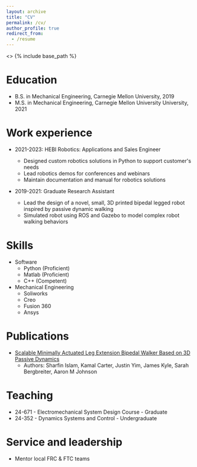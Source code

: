 ```yaml
---
layout: archive
title: "CV"
permalink: /cv/
author_profile: true
redirect_from:
  - /resume
---
```


<> {% include base_path %}

Education
======
* B.S. in Mechanical Engineering, Carnegie Mellon University, 2019
* M.S. in Mechanical Engineering, Carnegie Mellon University University, 2021

Work experience
======
* 2021-2023: HEBI Robotics: Applications and Sales Engineer
  * Designed custom robotics solutions in Python to support customer's needs
  * Lead robotics demos for conferences and webinars
  * Maintain documentation and manual for robotics solutions

* 2019-2021: Graduate Research Assistant
  * Lead the design of a novel, small, 3D printed bipedal legged robot inspired by passive dynamic walking
  * Simulated robot using ROS and Gazebo to model complex robot walking behaviors
  
Skills
======
* Software
  * Python (Proficient)
  * Matlab (Proficient)
  * C++ (Competent)
* Mechanical Engineering
  * Soliworks
  * Creo
  * Fusion 360
  * Ansys


Publications
======
  * [Scalable Minimally Actuated Leg Extension Bipedal Walker Based on 3D Passive Dynamics](https://www.youtube.com/watch?v=kECAdJEaJlk)
    * Authors: Sharfin Islam, Kamal Carter, Justin Yim, James Kyle, Sarah Bergbreiter, Aaron M Johnson
  
  
Teaching
======
  * 24-671 - Electromechanical System Design Course - Graduate
  * 24-352 - Dynamics Systems and Control - Undergraduate
  
Service and leadership
======
* Mentor local FRC & FTC teams
